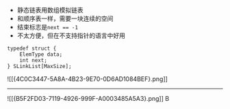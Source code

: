 - 静态链表用数组模拟链表
- 和顺序表一样，需要一块连续的空间
- 结束标志是`next == -1`
- 不太方便，但在不支持指针的语言中好用
```
typedef struct {
	ElemType data;
	int next;
} SLinkList[MaxSize];
```
![[{4C0C3447-5A8A-4B23-9E70-0D6AD1084BEF}.png]]

----------------
![[{B5F2FD03-7119-4926-999F-A0003485A5A3}.png]]
B